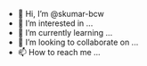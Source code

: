 - 👋 Hi, I’m @skumar-bcw
- 👀 I’m interested in ...
- 🌱 I’m currently learning ...
- 💞️ I’m looking to collaborate on ...
- 📫 How to reach me ...

<!---
skumar-bcw/skumar-bcw is a ✨ special ✨ repository because its `README.md` (this file) appears on your GitHub profile.
You can click the Preview link to take a look at your changes.
--->
